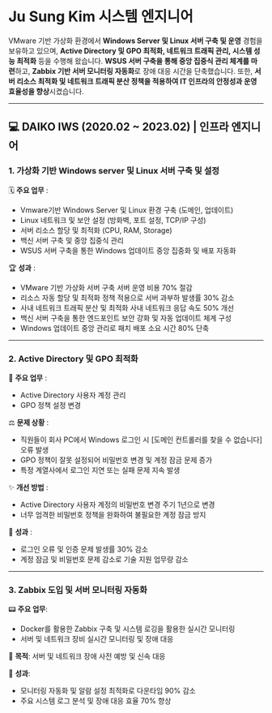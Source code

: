 # Ju Sung Kim 시스템 엔지니어
VMware 기반 가상화 환경에서 **Windows Server 및 Linux 서버 구축 및 운영** 경험을 보유하고 있으며, **Active Directory 및 GPO 최적화, 네트워크 트래픽 관리, 시스템 성능 최적화** 등을 수행해 왔습니다.
**WSUS 서버 구축을 통해 중앙 집중식 관리 체계를 마련**하고, **Zabbix 기반 서버 모니터링 자동화**로 장애 대응 시간을 단축했습니다. 또한, **서버 리소스 최적화 및 네트워크 트래픽 분산 정책을 적용하여 IT 인프라의 안정성과 운영 효율성을 향상**시켰습니다. 

---

## 💻 DAIKO IWS (2020.02 ~ 2023.02) | 인프라 엔지니어
### 1.  가상화 기반 Windows server 및 Linux 서버 구축 및 설정

🗓 **주요 업무** : 
 - Vmware기반 Windows Server 및 Linux 환경 구축 (도메인, 업데이트)
 - Linux 네트워크 및 보안 설정 (방화벽, 포트 설정, TCP/IP 구성)
 - 서버 리소스 할당 및 최적화 (CPU, RAM, Storage)
 - 백신 서버 구축 및 중앙 집중식 관리 
 - WSUS 서버 구축을 통한 Windows 업데이트 중앙 집중화 및 배포 자동화

🏆 **성과** : 
 - VMware 기반 가상화 서버 구축 서버 운영 비용 70% 절감
 - 리소스 자동 할당 및 최적화 정책 적용으로 서버 과부하 발생률 30% 감소
 - 사내 네트워크 트래픽 분산 및 최적화 사내 네트워크 응답 속도 50% 개선
 - 백신 서버 구축을 통한 엔드포인트 보안 강화 및 자동 업데이트 체계 구성
 - Windows 업데이트 중앙 관리로 패치 배포 소요 시간 80% 단축
---
### 2. Active Directory 및 GPO 최적화
   
🎨 **주요 업무** : 
 - Active Directory 사용자 계정 관리
 - GPO 정책 설정 변경
   
⚖ **문제 상황** :
 - 직원들이 회사 PC에서 Windows 로그인 시 [도메인 컨트롤러를 찾을 수 없습니다] 오류 발생
 - GPO 정책이 잘못 설정되어 비밀번호 변경 및 계정 잠금 문제 증가
 - 특정 계열사에서 로그인 지연 또는 실패 문제 지속 발생
   
✨ **개선 방법** :
 - Active Directory 사용자 계정의 비밀번호 변경 주기 1년으로 변경
 - 너무 엄격한 비밀번호 정책을 완화하여 불필요한 계정 잠금 방지
   
🎉 **성과** :
 - 로그인 오류 및 인증 문제 발생률 30% 감소
 - 계정 잠금 및 비밀번호 문제 감소로 기술 지원 업무량 감소
---
### 3. Zabbix 도입 및 서버 모니터링 자동화
   
📟 **주요 업무**:
 - Docker를 활용한 Zabbix 구축 및 시스템 로깅을 활용한 실시간 모니터링
 - 서버 및 네트워크 장비 실시간 모니터링 및 장애 대응

🎯 **목적**: 서버 및 네트워크 장애 사전 예방 및 신속 대응

🥇 **성과**:
 - 모니터링 자동화 및 알람 설정 최적화로 다운타임 90% 감소
 - 주요 시스템 로그 분석 및 장애 대응 효율 70% 향상
